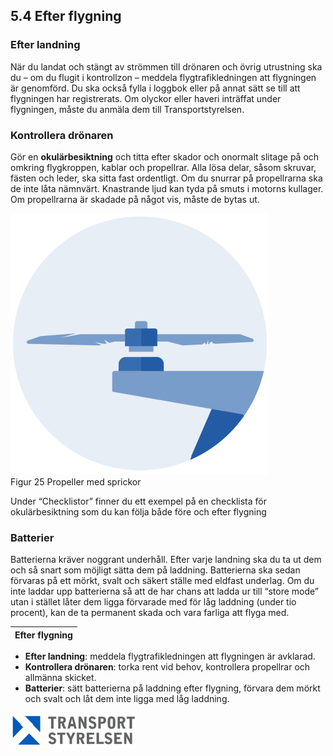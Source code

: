 ## 5.4 Efter flygning

### Efter landning

När du landat och stängt av strömmen till drönaren och övrig utrustning ska du – om du flugit i kontrollzon – meddela flygtrafikledningen att flygningen är genomförd. Du ska också fylla i loggbok eller på annat sätt se till att flygningen har registrerats. Om olyckor eller haveri inträffat under flygningen, måste du anmäla dem till Transportstyrelsen.

### Kontrollera drönaren

Gör en **okulärbesiktning** och titta efter skador och onormalt slitage på och omkring flygkroppen, kablar och propellrar. Alla lösa delar, såsom skruvar, fästen och leder, ska sitta fast ordentligt. Om du snurrar på propellrarna ska de inte låta nämnvärt. Knastrande ljud kan tyda på smuts i motorns kullager. Om propellrarna är skadade på något vis, måste de bytas ut.

![Figur 25 Propeller med sprickor](./A1A3_SE-sv/Figur_025.png)  
Figur 25 Propeller med sprickor

Under “Checklistor” finner du ett exempel på en checklista för okulärbesiktning som du kan följa både före och efter flygning

### Batterier

Batterierna kräver noggrant underhåll. Efter varje landning ska du ta ut dem och så snart som möjligt sätta dem på laddning. Batterierna ska sedan förvaras på ett mörkt, svalt och säkert ställe med eldfast underlag. Om du inte laddar upp batterierna så att de har chans att ladda ur till “store mode” utan i stället låter dem ligga förvarade med för låg laddning (under tio procent), kan de ta permanent skada och vara farliga att flyga med.

| Efter flygning |
|---|
* **Efter landning**: meddela flygtrafikledningen att flygningen är avklarad.
* **Kontrollera drönaren**: torka rent vid behov, kontrollera propellrar och allmänna skicket.
* **Batterier**: sätt batterierna på laddning efter flygning, förvara dem mörkt och svalt och låt dem inte ligga med låg laddning.

![Transport Styrelsen](./images/Logga.png)  
